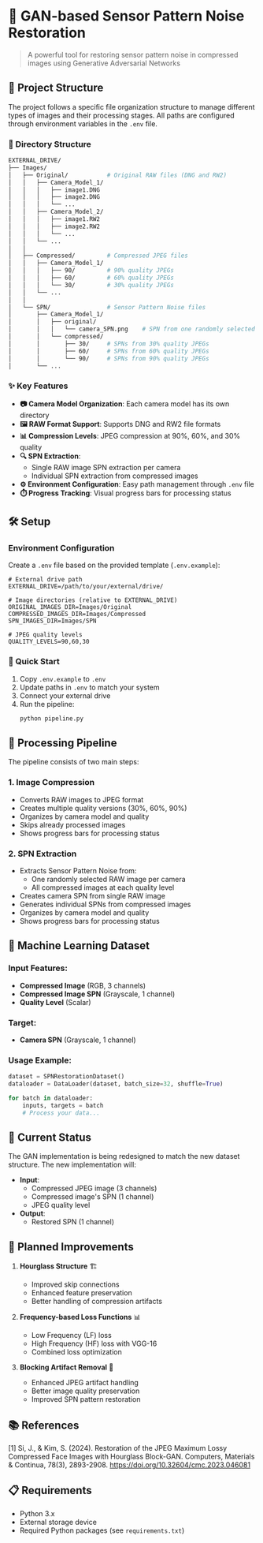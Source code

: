 # 🎨 GAN-based Sensor Pattern Noise Restoration

> A powerful tool for restoring sensor pattern noise in compressed images using Generative Adversarial Networks

## 📁 Project Structure

The project follows a specific file organization structure to manage different types of images and their processing stages. All paths are configured through environment variables in the `.env` file.

### 📂 Directory Structure

```bash
EXTERNAL_DRIVE/
├── Images/
│   ├── Original/           # Original RAW files (DNG and RW2)
│   │   ├── Camera_Model_1/
│   │   │   ├── image1.DNG
│   │   │   ├── image2.DNG
│   │   │   └── ...
│   │   ├── Camera_Model_2/
│   │   │   ├── image1.RW2
│   │   │   ├── image2.RW2
│   │   │   └── ...
│   │   └── ...
│   │
│   ├── Compressed/         # Compressed JPEG files
│   │   ├── Camera_Model_1/
│   │   │   ├── 90/         # 90% quality JPEGs
│   │   │   ├── 60/         # 60% quality JPEGs
│   │   │   └── 30/         # 30% quality JPEGs
│   │   └── ...
│   │
│   └── SPN/                # Sensor Pattern Noise files
│       ├── Camera_Model_1/
│       │   ├── original/
│       │   │   └── camera_SPN.png    # SPN from one randomly selected RAW image
│       │   └── compressed/
│       │       ├── 30/     # SPNs from 30% quality JPEGs
│       │       ├── 60/     # SPNs from 60% quality JPEGs
│       │       └── 90/     # SPNs from 90% quality JPEGs
│       └── ...
```

### ✨ Key Features

- **📷 Camera Model Organization**: Each camera model has its own directory
- **🖼️ RAW Format Support**: Supports DNG and RW2 file formats
- **📊 Compression Levels**: JPEG compression at 90%, 60%, and 30% quality
- **🔍 SPN Extraction**: 
  - Single RAW image SPN extraction per camera
  - Individual SPN extraction from compressed images
- **⚙️ Environment Configuration**: Easy path management through `.env` file
- **⏱️ Progress Tracking**: Visual progress bars for processing status

## 🛠️ Setup

### Environment Configuration

Create a `.env` file based on the provided template (`.env.example`):

```env
# External drive path
EXTERNAL_DRIVE=/path/to/your/external/drive/

# Image directories (relative to EXTERNAL_DRIVE)
ORIGINAL_IMAGES_DIR=Images/Original
COMPRESSED_IMAGES_DIR=Images/Compressed
SPN_IMAGES_DIR=Images/SPN

# JPEG quality levels
QUALITY_LEVELS=90,60,30
```

### 🚀 Quick Start

1. Copy `.env.example` to `.env`
2. Update paths in `.env` to match your system
3. Connect your external drive
4. Run the pipeline:
   ```bash
   python pipeline.py
   ```

## 🔄 Processing Pipeline

The pipeline consists of two main steps:

### 1. Image Compression
- Converts RAW images to JPEG format
- Creates multiple quality versions (30%, 60%, 90%)
- Organizes by camera model and quality
- Skips already processed images
- Shows progress bars for processing status

### 2. SPN Extraction
- Extracts Sensor Pattern Noise from:
  - One randomly selected RAW image per camera
  - All compressed images at each quality level
- Creates camera SPN from single RAW image
- Generates individual SPNs from compressed images
- Organizes by camera model and quality
- Shows progress bars for processing status

## 🤖 Machine Learning Dataset

### Input Features:
- **Compressed Image** (RGB, 3 channels)
- **Compressed Image SPN** (Grayscale, 1 channel)
- **Quality Level** (Scalar)

### Target:
- **Camera SPN** (Grayscale, 1 channel)

### Usage Example:
```python
dataset = SPNRestorationDataset()
dataloader = DataLoader(dataset, batch_size=32, shuffle=True)

for batch in dataloader:
    inputs, targets = batch
    # Process your data...
```

## 🚧 Current Status

The GAN implementation is being redesigned to match the new dataset structure. The new implementation will:

- **Input**:
  - Compressed JPEG image (3 channels)
  - Compressed image's SPN (1 channel)
  - JPEG quality level
- **Output**:
  - Restored SPN (1 channel)

## 🔮 Planned Improvements

1. **Hourglass Structure** 🏗️
   - Improved skip connections
   - Enhanced feature preservation
   - Better handling of compression artifacts

2. **Frequency-based Loss Functions** 📊
   - Low Frequency (LF) loss
   - High Frequency (HF) loss with VGG-16
   - Combined loss optimization

3. **Blocking Artifact Removal** 🧹
   - Enhanced JPEG artifact handling
   - Better image quality preservation
   - Improved SPN pattern restoration

## 📚 References

[1] Si, J., & Kim, S. (2024). Restoration of the JPEG Maximum Lossy Compressed Face Images with Hourglass Block-GAN. Computers, Materials & Continua, 78(3), 2893-2908. https://doi.org/10.32604/cmc.2023.046081

## 📋 Requirements

- Python 3.x
- External storage device
- Required Python packages (see `requirements.txt`)